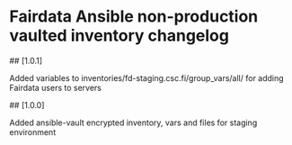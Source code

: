 # Fairdata Ansible non-production vaulted inventory changelog


## [1.0.1]

Added variables to inventories/fd-staging.csc.fi/group_vars/all/ for adding Fairdata users to servers

## [1.0.0]

Added ansible-vault encrypted inventory, vars and files for staging environment

